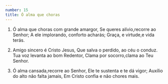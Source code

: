 ```yaml
---
number: 15
title: Ó alma que choras
---
```


1. Ó alma que choras com grande amargor,
  Se queres alívio,recorre ao Senhor;
  A ele implorando, conforto acharás;
  Graça, e virtude,e vida terás.

2. Amigo sincero é Cristo Jesus,
  Que salva o perdido, ao céu o conduz.
  Tua voz levanta ao bom Redentor,
  Clama por socorro,clama ao Teu Senhor.

3. Ó alma cansada,recorre ao Senhor,
  Ele te sustenta e te dá vigor;
  Auxílio do alto não falta jamais,
  Em Cristo confia e não chores mais.
